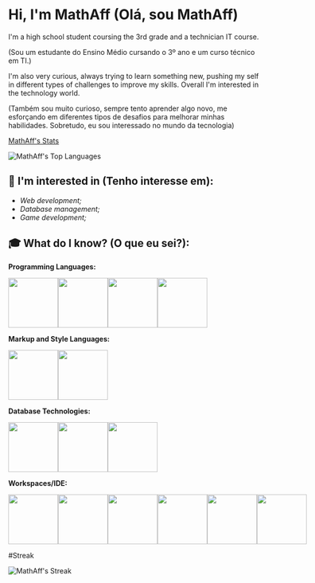 # Hi, I'm MathAff (Olá, sou MathAff)

I'm a high school student coursing the 3rd grade and a technician IT course.

(Sou um estudante do Ensino Médio cursando o 3º ano e um curso técnico em TI.)

I'm also very curious, always trying to learn something new, pushing my self in different types of challenges to improve my skills. Overall I'm interested in the technology world.

(Também sou muito curioso, sempre tento aprender algo novo, me esforçando em diferentes tipos de desafios para melhorar minhas habilidades. Sobretudo, eu sou interessado no mundo da tecnologia)
    
[MathAff's Stats](https://github-readme-stats.vercel.app/api?username=MathAff&theme=dracula&show_icons=true&hide_border=true&count_private=true)
    
![MathAff's Top Languages](https://github-readme-stats.vercel.app/api/top-langs/?username=MathAff&theme=dracula&show_icons=true&hide_border=true&layout=compact)

## 👀 I'm interested in (Tenho interesse em):
- *Web development;*
- *Database management;*
- *Game development;*



## 🎓 What do I know? (O que eu sei?):

**Programming Languages:**
<div style='display: flex;'>
    <img src="https://cdn.jsdelivr.net/gh/devicons/devicon@latest/icons/javascript/javascript-original.svg" width='100px'/>
    <img src="https://cdn.jsdelivr.net/gh/devicons/devicon@latest/icons/java/java-original.svg" width='100px'/>
    <img src="https://cdn.jsdelivr.net/gh/devicons/devicon@latest/icons/php/php-original.svg" width='100px'/>
    <img src="https://cdn.jsdelivr.net/gh/devicons/devicon@latest/icons/python/python-original.svg" width='100px'/>
</div>

 **Markup and Style Languages:**


<div style='display: flex;'>
    <img src="https://cdn.jsdelivr.net/gh/devicons/devicon@latest/icons/html5/html5-original.svg" width='100px'/>
    <img src="https://cdn.jsdelivr.net/gh/devicons/devicon@latest/icons/css3/css3-original.svg" width='100px'/> 
</div>


**Database Technologies:**

<div style='display: flex;'>
    <img src="https://cdn.jsdelivr.net/gh/devicons/devicon@latest/icons/mysql/mysql-original.svg" width='100px'/> 
    <img src="https://cdn.jsdelivr.net/gh/devicons/devicon@latest/icons/mariadb/mariadb-original.svg" width='100px'/>
    <img src="https://cdn.jsdelivr.net/gh/devicons/devicon@latest/icons/postgresql/postgresql-original.svg" width='100px'/>
</div>


**Workspaces/IDE:**



<div style='display: flex;'>
    <img src="https://cdn.jsdelivr.net/gh/devicons/devicon@latest/icons/intellij/intellij-original.svg" width='100px'/>
     <img src="https://cdn.jsdelivr.net/gh/devicons/devicon@latest/icons/androidstudio/androidstudio-original.svg" width='100px'/> <img src="https://cdn.jsdelivr.net/gh/devicons/devicon@latest/icons/vscode/vscode-original.svg" width='100px'/>
    <img src="https://cdn.jsdelivr.net/gh/devicons/devicon@latest/icons/jupyter/jupyter-original-wordmark.svg" width='100px'/>
    <img src="https://cdn.jsdelivr.net/gh/devicons/devicon@latest/icons/anaconda/anaconda-original.svg" width='100px'/>
    <img src="https://cdn.jsdelivr.net/gh/devicons/devicon@latest/icons/replit/replit-original.svg" width='100px'/>
</div>

#Streak

![MathAff's Streak](https://github-readme-streak-stats.herokuapp.com/?user=MathAff&theme=dracula&hide_border=true)
